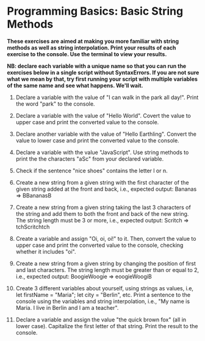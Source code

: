 # Programming Basics: Basic String Methods

**These exercises are aimed at making you more familiar with string methods as well as string interpolation. Print your results of each exercise to the console. Use the terminal to view your results.**

**NB: declare each variable with a unique name so that you can run the exercises below in a single script without SyntaxErrors. If you are not sure what we mean by that, try first running your script with multiple variables of the same name and see what happens. We'll wait.**

1. Declare a variable with the value of "I can walk in the park all day!". Print the word "park" to the console.

2. Declare a variable with the value of "Hello World". Covert the value to upper case and print the converted value to the console.

3. Declare another variable with the value of "Hello Earthling". Convert the value to lower case and print the converted value to the console. 

4. Declare a variable with the value "JavaScript". Use string methods to print the the characters "aSc" from your declared variable.

5. Check if the sentence "nice shoes" contains the letter l or n. 

6. Create a new string from a given string with the first character of the given string added at the front and back, i.e., expected output: Bananas => BBananasB

7. Create a new string from a given string taking the last 3 characters of the string and add them to both the front and back of the new string. The string length must be 3 or more, i.e., expected output: Scritch => tchScritchtch

8. Create a variable and assign "Oi, oi, oi!" to it. Then, convert the value to upper case and print the converted value to the console, checking whether it includes "oi".

9. Create a new string from a given string by changing the position of first and last characters. The string length must be greater than or equal to 2, i.e., expected output: BoogieWoogie => eoogieWoogiB

10. Create 3 different variables about yourself, using strings as values, i.e, let firstName = "Maria"; let city = "Berlin", etc. Print a sentence to the console using the variables and string interpolation, i.e., "My name is Maria. I live in Berlin and I am a teacher". 

11. Declare a variable and assign the value "the quick brown fox" (all in lower case). Capitalize the first letter of that string. Print the result to the console.











